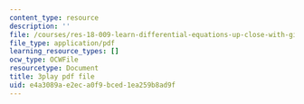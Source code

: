 ```yaml
---
content_type: resource
description: ''
file: /courses/res-18-009-learn-differential-equations-up-close-with-gilbert-strang-and-cleve-moler-fall-2015/e4a3089ae2eca0f9bced1ea259b8ad9f_WWphCZkdByA.pdf
file_type: application/pdf
learning_resource_types: []
ocw_type: OCWFile
resourcetype: Document
title: 3play pdf file
uid: e4a3089a-e2ec-a0f9-bced-1ea259b8ad9f
---
```

